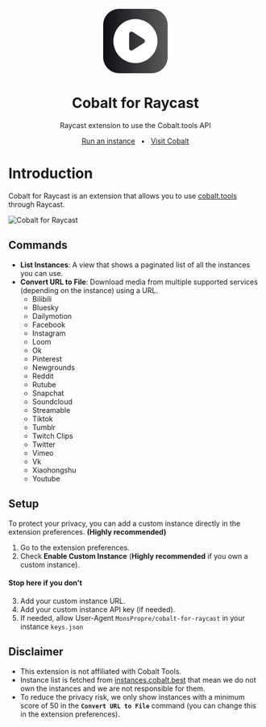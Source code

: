 <p align="center">
<picture>
    <img src="assets/icon.png" alt="Cobalt for Raycast logo" width="128" />
</picture>
</p>

<h1 align="center">
  Cobalt for Raycast
</h1>
<p align="center">
  Raycast extension to use the Cobalt.tools API
</p>

<p align="center">
  <a href="https://github.com/imputnet/cobalt/blob/main/docs/run-an-instance.md">Run an instance</a>
  <span>&nbsp;&nbsp;•&nbsp;&nbsp;</span>
  <a href="https://cobalt.tools">Visit Cobalt</a>
</p>

# Introduction

Cobalt for Raycast is an extension that allows you to use [cobalt.tools](https://cobalt.tools) through Raycast.

![Cobalt for Raycast](./metadata/cobalt-for-raycast-2.png)

## Commands

- **List Instances**: A view that shows a paginated list of all the instances you can use.
- **Convert URL to File**: Download media from multiple supported services (depending on the instance) using a URL.
  - Bilibili
  - Bluesky
  - Dailymotion
  - Facebook
  - Instagram
  - Loom
  - Ok
  - Pinterest
  - Newgrounds
  - Reddit
  - Rutube
  - Snapchat
  - Soundcloud
  - Streamable
  - Tiktok
  - Tumblr
  - Twitch Clips
  - Twitter
  - Vimeo
  - Vk
  - Xiaohongshu
  - Youtube

## Setup
To protect your privacy, you can add a custom instance directly in the extension preferences. **(Highly recommended)**

1. Go to the extension preferences.
2. Check **Enable Custom Instance** (**Highly recommended** if you own a custom instance).
#### Stop here if you don't
3. Add your custom instance URL.
4. Add your custom instance API key (if needed).
5. If needed, allow User-Agent `MonsPropre/cobalt-for-raycast` in your instance `keys.json`

## Disclaimer
- This extension is not affiliated with Cobalt Tools.
- Instance list is fetched from [instances.cobalt.best](https://instances.cobalt.best) that mean we do not own the instances and we are not responsible for them.
- To reduce the privacy risk, we only show instances with a minimum score of 50 in the **`Convert URL to File`** command (you can change this in the extension preferences).
